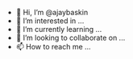 - 👋 Hi, I’m @ajaybaskin
- 👀 I’m interested in ...
- 🌱 I’m currently learning ...
- 💞️ I’m looking to collaborate on ...
- 📫 How to reach me ...

<!---
ajaybaskin/ajaybaskin is a ✨ special ✨ repository because its `README.md` (this file) appears on your GitHub profile.
You can click the Preview link to take a look at your changes.
--->

